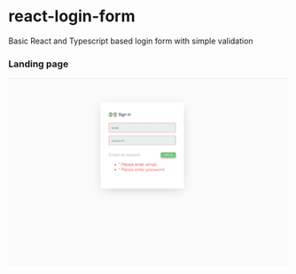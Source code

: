 # react-login-form

Basic React and Typescript based login form with simple validation

### Landing page

<p align="center">
  <img src="screenshot/login-page.png" alt="app-landing page"/>
  <br/>
</p>

